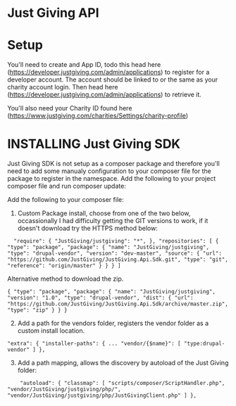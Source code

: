 Just Giving API
===============

Setup
=====

You'll need to create and App ID, todo this head here (https://developer.justgiving.com/admin/applications)
to register for a developer account. The account should be linked to or the same as your charity account login.
Then head here (https://developer.justgiving.com/admin/applications) to retrieve it.


You'll also need your Charity ID found here (https://www.justgiving.com/charities/Settings/charity-profile)

INSTALLING Just Giving SDK
==========================

Just Giving SDK is not setup as a composer package and therefore you'll need to 
add some manualy configuration to your composer file for the package to register in the namespace. 
Add the following to your project composer file and run composer update:

Add the following to your composer file:

1) Custom Package install, choose from one of the two below, occassionally I had 
difficulty getting the GIT versions to work, if it doesn't download try the
HTTPS method below:

`  
"require": {
        "JustGiving/justgiving": "*",
   },
   "repositories": [
     {
       "type": "package",
       "package": {
         "name": "JustGiving/justgiving",
         "type": "drupal-vendor",
         "version": "dev-master",
         "source": {
           "url": "https://github.com/JustGiving/JustGiving.Api.Sdk.git",
           "type": "git",
           "reference": "origin/master"
         }
       }
     }
   ]
 `

Alternative method to download the zip.

`{
            "type": "package",
            "package": {
                "name": "JustGiving/justgiving",
                "version": "1.0",
                "type": "drupal-vendor",
                "dist": {
                    "url": "https://github.com/JustGiving/JustGiving.Api.Sdk/archive/master.zip",
                    "type": "zip"
                }
            }
        }
`

2) Add a path for the vendors folder, registers the vendor folder as a custom
install location.

`"extra": {
         "installer-paths": {
             ...
             "vendor/{$name}": [
                 "type:drupal-vendor"
             ]
         },`

3) Add a path mapping, allows the discovery by autoload of the Just Giving folder:

`    "autoload": {
         "classmap": [
             "scripts/composer/ScriptHandler.php",
             "vendor/JustGiving/justgiving/php/",
             "vendor/JustGiving/justgiving/php/JustGivingClient.php"
         ]
     },`